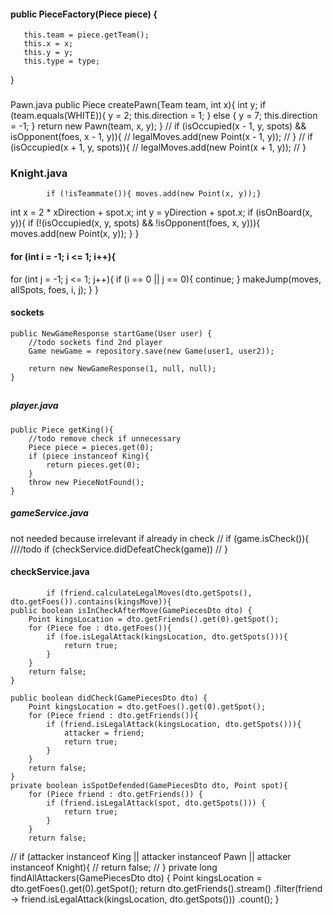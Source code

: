 
####   public PieceFactory(Piece piece) {
       this.team = piece.getTeam();
       this.x = x;
       this.y = y;
       this.type = type;
   }
###



Pawn.java
public Piece createPawn(Team team, int x){
int y;
if (team.equals(WHITE)){
y = 2;
this.direction = 1;
} else {
y = 7;
this.direction = -1;
}
return new Pawn(team, x, y);
}
//        if (isOccupied(x - 1, y, spots) && isOpponent(foes, x - 1, y)){
//            legalMoves.add(new Point(x - 1, y));
//        }
//        if (isOccupied(x + 1, y, spots)){
//            legalMoves.add(new Point(x + 1, y));
//        }



### Knight.java
            if (!isTeammate()){ moves.add(new Point(x, y));}

int x = 2 * xDirection + spot.x;
int y = yDirection + spot.x;
if (isOnBoard(x, y)){
if (!(isOccupied(x, y, spots) && !isOpponent(foes, x, y))){
moves.add(new Point(x, y));
}
}

#### for (int i = -1; i <= 1; i++){
for (int j = -1; j <= 1; j++){
if (i == 0 || j == 0){
continue;
}
makeJump(moves, allSpots, foes, i, j);
}
}
####




#### sockets
    public NewGameResponse startGame(User user) {
        //todo sockets find 2nd player
        Game newGame = repository.save(new Game(user1, user2));

        return new NewGameResponse(1, null, null);
    }
##


##### player.java
    public Piece getKing(){
        //todo remove check if unnecessary
        Piece piece = pieces.get(0);
        if (piece instanceof King){
            return pieces.get(0);
        }
        throw new PieceNotFound();
    }


##### gameService.java
not needed because irrelevant if already in check
//        if (game.isCheck()){
////todo            if (checkService.didDefeatCheck(game))
//        }


#### checkService.java
            if (friend.calculateLegalMoves(dto.getSpots(), dto.getFoes()).contains(kingsMove)){
    public boolean isInCheckAfterMove(GamePiecesDto dto) {
        Point kingsLocation = dto.getFriends().get(0).getSpot();
        for (Piece foe : dto.getFoes()){
            if (foe.isLegalAttack(kingsLocation, dto.getSpots())){
                return true;
            }
        }
        return false;
    }

    public boolean didCheck(GamePiecesDto dto) {
        Point kingsLocation = dto.getFoes().get(0).getSpot();
        for (Piece friend : dto.getFriends()){
            if (friend.isLegalAttack(kingsLocation, dto.getSpots())){
                attacker = friend;
                return true;
            }
        }
        return false;
    }
    private boolean isSpotDefended(GamePiecesDto dto, Point spot){
        for (Piece friend : dto.getFriends()) {
            if (friend.isLegalAttack(spot, dto.getSpots())) {
                return true;
            }
        }
        return false;

//        if (attacker instanceof King || attacker instanceof Pawn || attacker instanceof Knight){
//            return false;
//        }
private long findAllAttackers(GamePiecesDto dto) {
Point kingsLocation = dto.getFoes().get(0).getSpot();
return dto.getFriends().stream()
.filter(friend -> friend.isLegalAttack(kingsLocation, dto.getSpots()))
.count();
}